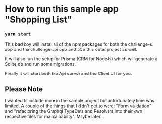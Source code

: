 # How to run this sample app "Shopping List"

### `yarn start`

This bad boy will install all of the npm packages for both the challenge-ui app and the challenge-api app and also this outer project as well.

It will also run the setup for Prisma (ORM for NodeJs) which will generate a Sqlite db and run some migrations.

Finally it will start both the Api server and the Client UI for you.

## Please Note

I wanted to include more in the sample project but unfortunately time was limited. A couple of the things that I didn't get to were: "Form validation" and "refactoring the Graphql TypeDefs and Resolvers into their own respective files for maintainabilty". Maybe later...
